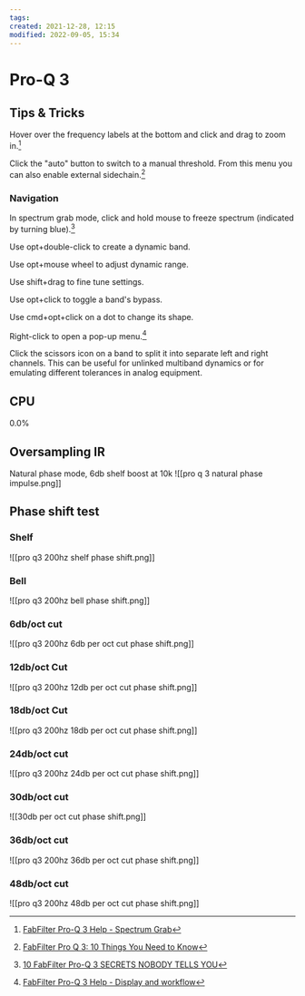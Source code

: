 ```yaml
---
tags:
created: 2021-12-28, 12:15
modified: 2022-09-05, 15:34
---
```


# Pro-Q 3

## Tips & Tricks
Hover over the frequency labels at the bottom and click and drag to zoom in.[^2]

Click the "auto" button to switch to a manual threshold. From this menu you can also enable external sidechain.[^3]

### Navigation
In spectrum grab mode, click and hold mouse to freeze spectrum (indicated by turning blue).[^1]

Use opt+double-click to create a dynamic band.

Use opt+mouse wheel to adjust dynamic range.

Use shift+drag to fine tune settings.

Use opt+click to toggle a band's bypass.

Use cmd+opt+click on a dot to change its shape.

Right-click to open a pop-up menu.[^4]

Click the scissors icon on a band to split it into separate left and right channels. This can be useful for unlinked multiband dynamics or for emulating different tolerances in analog equipment.

## CPU
0.0%

## Oversampling IR
Natural phase mode, 6db shelf boost at 10k
![[pro q 3 natural phase impulse.png]]

## Phase shift test

### Shelf
![[pro q3 200hz shelf phase shift.png]]

### Bell
![[pro q3 200hz bell phase shift.png]]

### 6db/oct cut
![[pro q3 200hz 6db per oct cut phase shift.png]]

### 12db/oct Cut
![[pro q3 200hz 12db per oct cut phase shift.png]]

### 18db/oct Cut
![[pro q3 200hz 18db per oct cut phase shift.png]]

### 24db/oct cut
![[pro q3 200hz 24db per oct cut phase shift.png]]

### 30db/oct cut
![[30db per oct cut phase shift.png]]

### 36db/oct cut
![[pro q3 200hz 36db per oct cut phase shift.png]]

### 48db/oct cut
![[pro q3 200hz 48db per oct cut phase shift.png]]

[^2]: [FabFilter Pro-Q 3 Help - Spectrum Grab](https://www.fabfilter.com/help/pro-q/using/spectrumgrab)
[^3]: [FabFilter Pro Q 3: 10 Things You Need to Know](https://www.youtube.com/watch?v=FkA1h9kHEKc)
[^1]: [10 FabFilter Pro-Q 3 SECRETS NOBODY TELLS YOU](https://www.youtube.com/watch?v=iHXcJtBaU6g)
[^4]: [FabFilter Pro-Q 3 Help - Display and workflow](https://www.fabfilter.com/help/pro-q/using/eqdisplay)